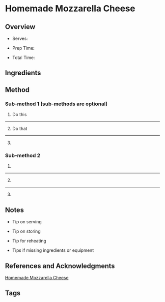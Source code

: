 # Homemade Mozzarella Cheese

## Overview

- Serves:

- Prep Time:

- Total Time:

## Ingredients



## Method

### Sub-method 1 (sub-methods are optional)

1. Do this
---
2. Do that
---
3.

### Sub-method 2

1.
---
2.
---
3.

## Notes

- Tip on serving

- Tip on storing

- Tip for reheating

- Tips if missing ingredients or equipment

## References and Acknowledgments

[Homemade Mozzarella Cheese](https://www.reddit.com/r/GifRecipes/comments/awx2r0/how_to_make_mozzarella/)

## Tags


